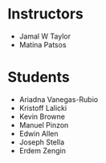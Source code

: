 # Instructors

- Jamal W Taylor
- Matina Patsos

# Students

- Ariadna Vanegas-Rubio
- Kristoff Lalicki
- Kevin Browne
- Manuel Pinzon
- Edwin Allen
- Joseph Stella
- Erdem Zengin
